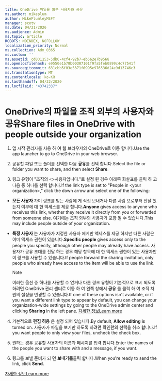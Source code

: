 ```yaml
---
title: OneDrive 파일을 외부 사용자와 공유
ms.author: mikeplum
author: MikePlumleyMSFT
manager: scotv
ms.date: 04/21/2020
ms.audience: Admin
ms.topic: article
ROBOTS: NOINDEX, NOFOLLOW
localization_priority: Normal
ms.collection: Adm_O365
ms.custom: ''
ms.assetid: cd031153-5db6-4cf4-92b7-eb562e7b9568
ms.openlocfilehash: e9550e1b70b00307101f9fa5feb0899c4c77541f
ms.sourcegitcommit: 631cbb5f03e5371f0995e976536d24e9d13746c3
ms.translationtype: MT
ms.contentlocale: ko-KR
ms.lasthandoff: 04/22/2020
ms.locfileid: "43742337"
---
```

# <a name="share-files-in-onedrive-with-people-outside-your-organization"></a><span data-ttu-id="19409-102">OneDrive의 파일을 조직 외부의 사용자와 공유</span><span class="sxs-lookup"><span data-stu-id="19409-102">Share files in OneDrive with people outside your organization</span></span>

1. <span data-ttu-id="19409-103">앱 시작 관리자를 사용 하 여 웹 브라우저의 OneDrive로 이동 합니다.</span><span class="sxs-lookup"><span data-stu-id="19409-103">Use the app launcher to go to OneDrive in your web browser.</span></span> 
    
2. <span data-ttu-id="19409-104">공유할 파일 또는 폴더를 선택한 다음 **공유**를 선택 합니다.</span><span class="sxs-lookup"><span data-stu-id="19409-104">Select the file or folder you want to share, and then select **Share**.</span></span> 
    
3. <span data-ttu-id="19409-105">링크 유형이 "조직의 \<\>사용자입니다."로 설정 된 경우 아래쪽 화살표를 클릭 하 고 다음 중 하나를 선택 합니다.</span><span class="sxs-lookup"><span data-stu-id="19409-105">If the link type is set to "People in \<your organization\>," click the down arrow and select one of the following:</span></span> 
    
  - <span data-ttu-id="19409-106">**모든 사용자** 가이 링크를 받는 사람에 게 직접 보내거나 다른 사람 으로부터 전달 했는지 여부에 대 한 액세스를 제공 합니다.</span><span class="sxs-lookup"><span data-stu-id="19409-106">**Anyone** gives access to anyone who receives this link, whether they receive it directly from you or forwarded from someone else.</span></span> <span data-ttu-id="19409-107">여기에는 조직 외부의 사용자가 포함 될 수 있습니다.</span><span class="sxs-lookup"><span data-stu-id="19409-107">This may include people outside of your organization.</span></span> 
    
  - <span data-ttu-id="19409-108">**특정 사용자** 는 사용자가 지정한 사용자 에게만 액세스를 제공 하지만 다른 사람은 이미 액세스 권한이 있습니다.</span><span class="sxs-lookup"><span data-stu-id="19409-108">**Specific people** gives access only to the people you specify, although other people may already have access.</span></span> <span data-ttu-id="19409-109">사용자가 공유 초대를 전달 하는 경우 해당 항목에 대 한 액세스 권한이 있는 사용자만이 링크를 사용할 수 있습니다.</span><span class="sxs-lookup"><span data-stu-id="19409-109">If people forward the sharing invitation, only people who already have access to the item will be able to use the link.</span></span> 
    
    > [!NOTE]
    > <span data-ttu-id="19409-110">이러한 옵션 중 하나를 사용할 수 없거나 다른 링크 유형이 기본적으로 표시 되도록 하려면 OneDrive 관리 센터로 이동 하 여 왼쪽 창에서 **공유** 를 클릭 하 여 조직 차원의 설정을 변경할 수 있습니다.</span><span class="sxs-lookup"><span data-stu-id="19409-110">If one of these options isn't available, or if you want a different link type to appear by default, you can change your organization-wide settings by going to the OneDrive admin center and clicking **Sharing** in the left pane.</span></span> [<span data-ttu-id="19409-111">자세한 정보</span><span class="sxs-lookup"><span data-stu-id="19409-111">Learn more</span></span>](https://go.microsoft.com/fwlink/?linkid=871961)
  
4. <span data-ttu-id="19409-112">기본적으로 **편집 허용** 은 설정 되어 있습니다.</span><span class="sxs-lookup"><span data-stu-id="19409-112">By default, **Allow editing** is turned on.</span></span> <span data-ttu-id="19409-113">사용자가 파일을 보기만 하도록 하려면 확인란의 선택을 취소 합니다.</span><span class="sxs-lookup"><span data-stu-id="19409-113">If you want people to only view your files, uncheck the check box.</span></span> 
    
5. <span data-ttu-id="19409-114">원하는 경우 공유할 사용자의 이름과 메시지를 입력 합니다.</span><span class="sxs-lookup"><span data-stu-id="19409-114">Enter the names of the people you want to share with and a message, if you want.</span></span>
    
6. <span data-ttu-id="19409-115">링크를 보낼 준비가 되 면 **보내기를**클릭 합니다.</span><span class="sxs-lookup"><span data-stu-id="19409-115">When you're ready to send the link, click **Send**.</span></span> 
    
[<span data-ttu-id="19409-116">자세한 정보</span><span class="sxs-lookup"><span data-stu-id="19409-116">Learn more</span></span>](https://go.microsoft.com/fwlink/?linkid=871861)
  

